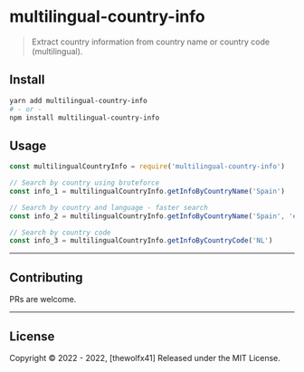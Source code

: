 # multilingual-country-info

> Extract country information from country name or country code (multilingual).

## Install

```bash
yarn add multilingual-country-info
# - or -
npm install multilingual-country-info
```

## Usage

```js
const multilingualCountryInfo = require('multilingual-country-info')

// Search by country using bruteforce
const info_1 = multilingualCountryInfo.getInfoByCountryName('Spain')

// Search by country and language - faster search
const info_2 = multilingualCountryInfo.getInfoByCountryName('Spain', 'english')

// Search by country code
const info_3 = multilingualCountryInfo.getInfoByCountryCode('NL')
```

---
## Contributing

PRs are welcome.

---

## License

Copyright © 2022 - 2022, [thewolfx41] Released under the MIT License.
